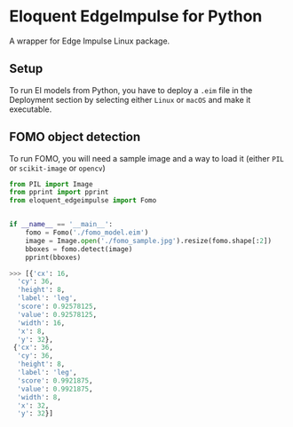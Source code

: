 # Eloquent EdgeImpulse for Python

A wrapper for Edge Impulse Linux package.

## Setup

To run EI models from Python, you have to deploy a `.eim`
file in the Deployment section by selecting either `Linux` or `macOS`
and make it executable.


## FOMO object detection

To run FOMO, you will need a sample image and a way to load it
(either `PIL` or `scikit-image` or `opencv`)


```python
from PIL import Image
from pprint import pprint
from eloquent_edgeimpulse import Fomo


if __name__ == '__main__':
    fomo = Fomo('./fomo_model.eim')
    image = Image.open('./fomo_sample.jpg').resize(fomo.shape[:2])
    bboxes = fomo.detect(image)
    pprint(bboxes)

>>> [{'cx': 16,
  'cy': 36,
  'height': 8,
  'label': 'leg',
  'score': 0.92578125,
  'value': 0.92578125,
  'width': 16,
  'x': 8,
  'y': 32},
 {'cx': 36,
  'cy': 36,
  'height': 8,
  'label': 'leg',
  'score': 0.9921875,
  'value': 0.9921875,
  'width': 8,
  'x': 32,
  'y': 32}]
```